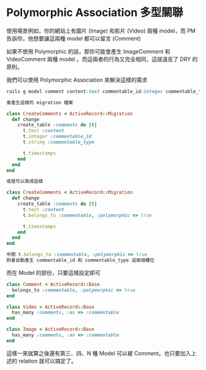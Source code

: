 # Polymorphic Association 多型關聯

使用場景例如，你的網站上有圖片 (Image) 和影片 (Video) 兩種 model，而 PM 告訴你，他想要讓這兩種 model 都可以留言 (Comment)

如果不使用 Polymorphic 的話，那你可能會產生 ImageComment 和 VideoComment 兩種 model 。而這兩者的行為又完全相同，這就違反了 DRY 的原則。

我們可以使用 Polymorphic Association 來解決這樣的需求

```ruby
rails g model comment content:text commentable_id:integer commentable_type

會產生這樣的 migration 檔案

class CreateComments < ActiveRecord::Migration
  def change
    create_table :comments do |t|
      t.text :content
      t.integer :commentable_id
      t.string :commentable_type

      t.timestamps
    end
  end
end

或是可以寫成這樣

class CreateComments < ActiveRecord::Migration
  def change
    create_table :comments do |t|
      t.text :content
      t.belongs_to :commentable, :polymorphic => true

      t.timestamps
    end
  end
end

中間 t.belongs_to :commentable, :polymorphic => true
則會自動產生 commentable_id 和 commentable_type 這兩個欄位
```

而在 Model 的部份，只要這樣設定即可

```ruby
class Comment < ActiveRecord::Base
  belongs_to :commentable, :polymorphic => true
end

class Video < ActiveRecord::Base
  has_many :comments, :as => :commentable
end

class Image < ActiveRecord::Base
  has_many :comments, :as => :commentable
end
```

這樣一來就算之後還有第三、四、N 種 Model 可以被 Comment。也只要加入上述的 relation 就可以搞定了。